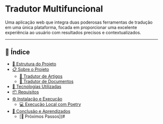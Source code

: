 # Tradutor Multifuncional

Uma aplicação web que integra duas poderosas ferramentas de tradução em uma única plataforma, focada em proporcionar uma excelente experiência ao usuário com resultados precisos e contextualizados.

---

## 📑 Índice

- [📁 Estrutura do Projeto](#-estrutura-do-projeto)
- [📋 Sobre o Projeto](#-sobre-o-projeto)
  - [🎯 Tradutor de Artigos](#-tradutor-de-artigos)
  - [📄 Tradutor de Documentos](#-tradutor-de-documentos)
- [🚀 Tecnologias Utilizadas](#-tecnologias-utilizadas)
- [📦 Requisitos](#-requisitos)
- [⚙️ Instalação e Execução](#-instalação-e-execução)
  - [💻 Execução Local com Poetry](#-execução-local-com-poetry)
- [🎯 Conclusão e Aprendizados](#-conclusão-e-aprendizados)
  - [🚀 Próximos Passos](#
